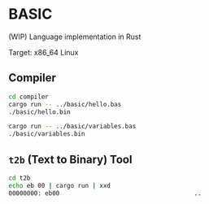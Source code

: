 # BASIC

(WIP) Language implementation in Rust

Target: x86_64 Linux

## Compiler

```bash
cd compiler
cargo run -- ../basic/hello.bas
./basic/hello.bin

cargo run -- ../basic/variables.bas
./basic/variables.bin
```

## `t2b` (Text to Binary) Tool

```bash
cd t2b
echo eb 00 | cargo run | xxd
00000000: eb00                                     ..
```
